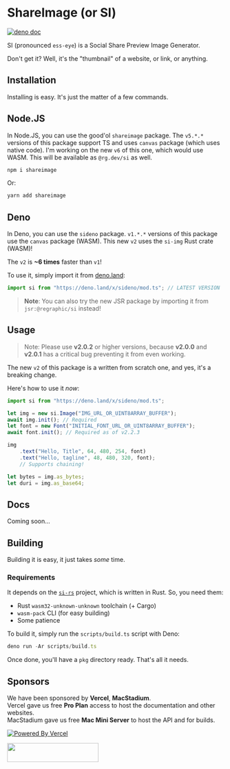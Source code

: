 # ShareImage (or SI)

[![deno doc](https://jsr.io/badges/@regraphic/si)](https://jsr.io/@regraphic/si)

SI (pronounced `ess-eye`) is a Social Share Preview Image Generator.

Don't get it? Well, it's the "thumbnail" of a website, or link, or anything.

## Installation

Installing is easy. It's just the matter of a few commands.

## Node.JS

In Node.JS, you can use the good'ol `shareimage` package. The `v5.*.*` versions of this package support TS and uses `canvas` package (which uses native code).  I'm working on the new `v6` of this one, which would use WASM. This will be available as `@rg.dev/si` as well.

```sh
npm i shareimage
```

Or:

```sh
yarn add shareimage
```

## Deno

In Deno, you can use the `sideno` package. `v1.*.*` versions of this package use the `canvas` package (WASM). This new `v2` uses the `si-img` Rust crate (WASM)!

The `v2` is **~6 times** faster than `v1`!

To use it, simply import it from [deno.land](https://deno.land/x/sideno):

```ts
import si from "https://deno.land/x/sideno/mod.ts"; // LATEST VERSION
```

> **Note**: You can also try the new JSR package by importing it from `jsr:@regraphic/si` instead!

## Usage

> Note: Please use **v2.0.2** or higher versions, because **v2.0.0** and **v2.0.1** has a critical bug preventing it from even working.

The new `v2` of this package is a written from scratch one, and yes, it's a breaking change.

Here's how to use it *now*:

```ts
import si from "https://deno.land/x/sideno/mod.ts";

let img = new si.Image("IMG_URL_OR_UINT8ARRAY_BUFFER");
await img.init(); // Required
let font = new Font("INITIAL_FONT_URL_OR_UINT8ARRAY_BUFFER");
await font.init(); // Required as of v2.2.3

img
    .text("Hello, Title", 64, 480, 254, font)
    .text("Hello, tagline", 48, 480, 320, font);
    // Supports chaining!

let bytes = img.as_bytes;
let duri = img.as_base64;
```

## Docs

Coming soon...

## Building

Building it is easy, it just takes *some* time.

### Requirements

It depends on the [`si-rs`](https://github.com/regraphic/si-rs) project, which is written in Rust. So, you need them:

- Rust `wasm32-unknown-unknown` toolchain (+ Cargo)
- `wasm-pack` CLI (for easy building)
- Some patience

To build it, simply run the `scripts/build.ts` script with Deno:

```ts
deno run -Ar scripts/build.ts
```

Once done, you'll have a `pkg` directory ready. That's all it needs.

## Sponsors

We have been sponsored by **Vercel**, **MacStadium**.  
Vercel gave us free **Pro Plan** access to host the documentation and other websites.  
MacStadium gave us free **Mac Mini Server** to host the API and for builds.

[![Powered By Vercel](https://res.cloudinary.com/zype/image/upload/ShareImage/powered-by-vercel.png)](https://vercel.com/?utm_source=zypeoss&utm_campaign=oss)

<img src="https://res.cloudinary.com/zype/image/upload/ShareImage/MacStadium" height="44" width="212">
